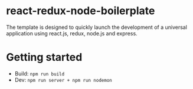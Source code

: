 # react-redux-node-boilerplate

The template is designed to quickly launch the development of a universal application using react.js, redux, node.js and express.

# Getting started
+ Build: `npm run build`
+ Dev: `npm run server + npm run nodemon`
